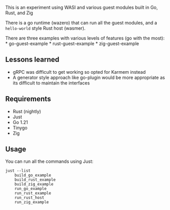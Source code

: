 This is an experiment using WASI and various guest modules built in Go, Rust, and Zig

There is a go runtime (wazero) that can run all the guest modules, and a `hello-world` style Rust host (wasmer).

There are three examples with various levels of features (go with the most):
    * go-guest-example
    * rust-guest-example
    * zig-guest-example

## Lessons learned

* gRPC was difficult to get working so opted for Karmem instead
* A generator style approach like go-plugin would be more appropriate as its difficult to maintain the interfaces

## Requirements

* Rust (nightly)
* Just
* Go 1.21
* Tinygo
* Zig

## Usage

You can run all the commands using Just:

```
just --list
    build_go_example
    build_rust_example
    build_zig_example
    run_go_example
    run_rust_example
    run_rust_host
    run_zig_example
```
